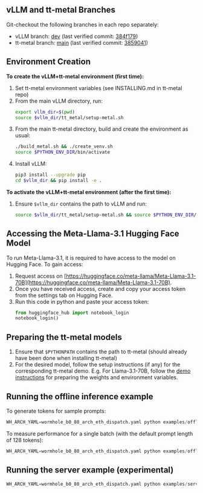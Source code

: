 
## vLLM and tt-metal Branches
Git-checkout the following branches in each repo separately:
- vLLM branch: [dev](https://github.com/tenstorrent/vllm/tree/dev) (last verified commit: [384f179](https://github.com/tenstorrent/vllm/tree/384f1790c3be16e1d1b10de07252be2e66d00935))
- tt-metal branch: [main](https://github.com/tenstorrent/tt-metal) (last verified commit: [3859041](https://github.com/tenstorrent/tt-metal/tree/385904186f81fed15d5c87c162221d4f34387164))

## Environment Creation

**To create the vLLM+tt-metal environment (first time):**
1. Set tt-metal environment variables (see INSTALLING.md in tt-metal repo)
2. From the main vLLM directory, run:
    ```sh
    export vllm_dir=$(pwd)
    source $vllm_dir/tt_metal/setup-metal.sh
    ```
3. From the main tt-metal directory, build and create the environment as usual:
    ```sh
    ./build_metal.sh && ./create_venv.sh
    source $PYTHON_ENV_DIR/bin/activate
    ```
4. Install vLLM:
    ```sh
    pip3 install --upgrade pip
    cd $vllm_dir && pip install -e .
    ```

**To activate the vLLM+tt-metal environment (after the first time):**
1. Ensure `$vllm_dir` contains the path to vLLM and run:
    ```sh
    source $vllm_dir/tt_metal/setup-metal.sh && source $PYTHON_ENV_DIR/bin/activate
    ```

## Accessing the Meta-Llama-3.1 Hugging Face Model

To run Meta-Llama-3.1, it is required to have access to the model on Hugging Face. To gain access:
1. Request access on [https://huggingface.co/meta-llama/Meta-Llama-3.1-70B](https://huggingface.co/meta-llama/Meta-Llama-3.1-70B).
2. Once you have received access, create and copy your access token from the settings tab on Hugging Face.
3. Run this code in python and paste your access token:
    ```python
    from huggingface_hub import notebook_login
    notebook_login()
    ```

## Preparing the tt-metal models

1. Ensure that `$PYTHONPATH` contains the path to tt-metal (should already have been done when installing tt-metal)
2. For the desired model, follow the setup instructions (if any) for the corresponding tt-metal demo. E.g. For Llama-3.1-70B, follow the [demo instructions](https://github.com/tenstorrent/tt-metal/tree/main/models/demos/t3000/llama3_70b) for preparing the weights and environment variables.

## Running the offline inference example
To generate tokens for sample prompts:
```python
WH_ARCH_YAML=wormhole_b0_80_arch_eth_dispatch.yaml python examples/offline_inference_tt.py
```

To measure performance for a single batch (with the default prompt length of 128 tokens):
```python
WH_ARCH_YAML=wormhole_b0_80_arch_eth_dispatch.yaml python examples/offline_inference_tt.py --measure_perf
```

## Running the server example (experimental)
```python
WH_ARCH_YAML=wormhole_b0_80_arch_eth_dispatch.yaml python examples/server_example_tt.py
```
